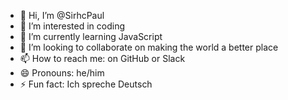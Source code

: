 - 👋 Hi, I’m @SirhcPaul
- 👀 I’m interested in coding
- 🌱 I’m currently learning JavaScript
- 💞️ I’m looking to collaborate on making the world a better place
- 📫 How to reach me: on GitHub or Slack
- 😄 Pronouns: he/him
- ⚡ Fun fact: Ich spreche Deutsch

<!---
SirhcPaul/SirhcPaul is a ✨ special ✨ repository because its `README.md` (this file) appears on your GitHub profile.
You can click the Preview link to take a look at your changes.
--->
